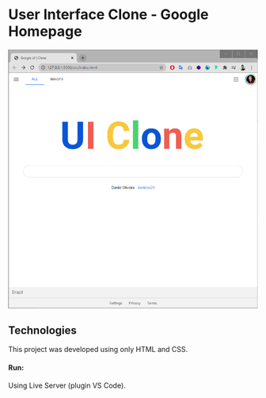# User Interface Clone - Google Homepage

<h4 align="center">
    <img alt="PrintProject" title="PrintProject" src="./Captura de tela.png" width="600px" />
</h4>

## Technologies

This project was developed using only HTML and CSS.

#### Run:

Using Live Server (plugin VS Code).
